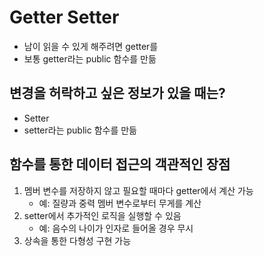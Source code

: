 # Getter Setter
- 남이 읽을 수 있게 해주려면 getter를
- 보통 getter라는 public 함수를 만듦

## 변경을 허락하고 싶은 정보가 있을 때는?
- Setter
- setter라는 public 함수를 만듦


## 함수를 통한 데이터 접근의 객관적인 장점
1. 멤버 변수를 저장하지 않고 필요할 때마다 getter에서 계산 가능
    - 예: 질량과 중력 멤버 변수로부터 무게를 계산
2. setter에서 추가적인 로직을 실행할 수 있음
   - 예: 음수의 나이가 인자로 들어올 경우 무시
3. 상속을 통한 다형성 구현 가능
